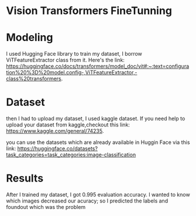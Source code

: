# Vision Transformers FineTunning

# Modeling
I used Hugging Face library to train my dataset, I borrow ViTFeatureExtractor class from it. Here's the link: https://huggingface.co/docs/transformers/model_doc/vit#:~:text=configuration%20%3D%20model.config-,ViTFeatureExtractor,-class%20transformers.

# Dataset
then I had to upload my dataset, I used kaggle dataset. If you need help to upload your dataset from kaggle,checkout this link:
  https://www.kaggle.com/general/74235.
  
  you can use the datasets which are already available in Huggin Face via this link: https://huggingface.co/datasets?task_categories=task_categories:image-classification
  
 # Results
 After I trained my dataset, I got 0.995 evaluation accuracy. I wanted to know which images decreased our acuracy; so I predicted the labels and foundout which was the problem
 
 
 
 
